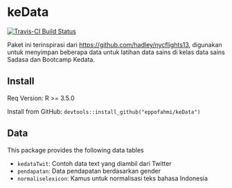 # keData

[![Travis-CI Build Status](https://travis-ci.org/eppofahmi/keData.svg?branch=master)](https://travis-ci.org/eppofahmi/keData)

Paket ini terinspirasi dari https://github.com/hadley/nycflights13, digunakan untuk menyimpan beberapa data untuk latihan data sains di kelas data sains Sadasa dan Bootcamp Kedata.

## Install 

Req Version: R >= 3.5.0

Install from GitHub: `devtools::install_github("eppofahmi/keData")`

## Data 

This package provides the following data tables

* `kedataTwit`: Contoh data text yang diambil dari Twitter
* `pendapatan`: Data pendapatan berdasarkan gender
* `normaliselexicon`: Kamus untuk normalisasi teks bahasa Indonesia